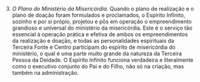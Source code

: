 ﻿3. <I>O Plano do Ministério da Misericórdia</I>. Quando o plano de realização e o plano de doação foram formulados e proclamados, o Espírito Infinito, sozinho e por si própio, projetou e pôs em operação o empreendimento grandioso e universal do ministério da misericórdia. Este é o serviço tão essencial à operação prática e efetiva de ambos os empreendimentos da realização e doação, e todas as personalidades espirituais da Terceira Fonte e Centro participam do espírito de  misericórdia do ministério, o qual é uma parte muito grande da natureza da Terceira Pessoa da Deidade. O Espírito Infinito funciona verdadeira e literalmente como o executivo conjunto do Pai e do Filho, não só na criação, mas também na administração.